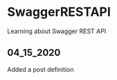 # SwaggerRESTAPI
Learning about Swagger REST API

04_15_2020
-----------------
Added a post definition
